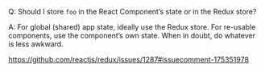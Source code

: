 Q: Should I store `foo` in the React Component’s state or in the Redux store?

A: For global (shared) app state, ideally use the Redux store. For re-usable components, use the component’s own state. When in doubt, do whatever is less awkward.

https://github.com/reactjs/redux/issues/1287#issuecomment-175351978
